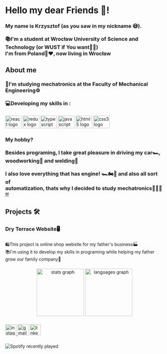 <h1 align="left">Hello my dear Friends 👋!</h1>

###

<h3 align="left">My name is Krzysztof (as you saw in my nickname 😅). <br><br>📚I'm a student at Wrocław University of Science and Technology (or WUST if You want👌🏼)<br>I'm from Poland🤍❤️, now living in Wrocław</h3>

###

<h2 align="left">About me</h2>

###

<h3 align="left">🧠I'm studying mechatronics at the Faculty of Mechanical Engineering⚙️<br><br>💻Developing my skills in :</h3>

###

<div align="left">
  <img src="https://cdn.jsdelivr.net/gh/devicons/devicon/icons/react/react-original.svg" height="40" width="52" alt="react logo"  />
  <img src="https://cdn.jsdelivr.net/gh/devicons/devicon/icons/redux/redux-original.svg" height="40" width="52" alt="redux logo"  />
  <img src="https://cdn.jsdelivr.net/gh/devicons/devicon/icons/typescript/typescript-plain.svg" height="40" width="52" alt="typescript logo"  />
  <img src="https://cdn.jsdelivr.net/gh/devicons/devicon/icons/javascript/javascript-original.svg" height="40" width="52" alt="javascript logo"  />
  <img src="https://cdn.jsdelivr.net/gh/devicons/devicon/icons/html5/html5-plain.svg" height="40" width="52" alt="html5 logo"  />
  <img src="https://cdn.jsdelivr.net/gh/devicons/devicon/icons/css3/css3-plain.svg" height="40" width="52" alt="css3 logo"  />
</div>

###

<h3 align="left">My hobby? <br><br>Besides programing, I take great pleasure in driving my car🏎, woodworking🌳 and welding🥽<br><br>I also love everything that has engine!  🏎🏍🚗 and also all sort of<br> automatization, thats why I decided to study mechatronics🦾🦾🦾 !!</h3>

###

<h2 align="left">Projects 🛠</h2>

###

<h3 align="left">Dry Terrace Website🖥</h3>

###

<p align="left">🛍️This project is online shop website for my father's business🏭<br>📚I'm using it to develop my skills in programing while helping my father grow our family company💪</p>

###

<div align="center">
  <img src="https://github-readme-stats.vercel.app/api?hide_title=false&hide_rank=false&show_icons=true&include_all_commits=true&count_private=true&disable_animations=false&theme=dracula&locale=en&hide_border=false&username=KrzysztofWolniak" height="150" alt="stats graph"  />
  <img src="https://github-readme-stats.vercel.app/api/top-langs?locale=en&hide_title=false&layout=compact&card_width=320&langs_count=4&theme=dracula&hide_border=false&username=KrzysztofWolniak" height="150" alt="languages graph"  />
</div>

###

<div align="left">
  <a href="https://www.instagram.com/kichris01/" target="_blank">
    <img src="https://img.shields.io/static/v1?message=Instagram&logo=instagram&label=&color=E4405F&logoColor=white&labelColor=&style=for-the-badge" height="35" alt="instagram logo"  />
  </a>
  <img src="https://img.shields.io/static/v1?message=Gmail&logo=gmail&label=kochiris94@gmail.com&color=D14836&logoColor=white&labelColor=&style=for-the-badge" height="35" alt="gmail logo"  />
  <a href="https://www.linkedin.com/in/krzysztof-wolniak-3274bb208/" target="_blank">
    <img src="https://img.shields.io/static/v1?message=LinkedIn&logo=linkedin&label=&color=0077B5&logoColor=white&labelColor=&style=for-the-badge" height="35" alt="linkedin logo"  />
  </a>
</div>

###

![Spotify recently played](https://spotify-recently-played-readme.vercel.app/api?user=21xpamdnhcgehvv37owc7gt5i)


###
